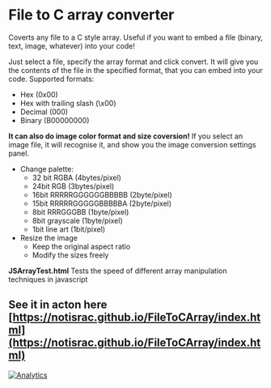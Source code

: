 # File to C array converter
Coverts any file to a C style array.
Useful if you want to embed a file (binary, text, image, whatever) into your code!

Just select a file, specify the array format and click convert. It will give you the contents of the file in the specified format, that you can embed into your code.
Supported formats:
 - Hex (0x00)
 - Hex with trailing slash (\x00)
 - Decimal (000)
 - Binary (B00000000)


**It can also do image color format and size coversion!**
If you select an image file, it will recognise it, and show you the image conversion settings panel.
 - Change palette:
   - 32 bit RGBA (4bytes/pixel)
   - 24bit RGB (3bytes/pixel)
   - 16bit RRRRRGGGGGGBBBBB (2byte/pixel)
   - 15bit RRRRRGGGGGBBBBBA (2byte/pixel)
   - 8bit RRRGGGBB (1byte/pixel)
   - 8bit grayscale (1byte/pixel)
   - 1bit line art (1bit/pixel)
 - Resize the image
   - Keep the original aspect ratio
   - Modify the sizes freely

**JSArrayTest.html**
Tests the speed of different array manipulation techniques in javascript

## See it in acton here [https://notisrac.github.io/FileToCArray/index.html](https://notisrac.github.io/FileToCArray/index.html)


[![Analytics](https://ga-beacon.appspot.com/UA-122950438-1/FileToCArray)](https://github.com/igrigorik/ga-beacon)
